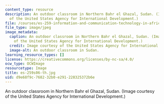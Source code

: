 ```yaml
---
content_type: resource
description: An outdoor classroom in Northern Bahr el Ghazal, Sudan. (Image courtesy
  of the United States Agency for International Development.)
file: /courses/es-259-information-and-communication-technology-in-africa-spring-2006/d9e68f9c768232b0e291228325372b6e_es-259s06-th.jpg
file_type: image/jpeg
image_metadata:
  caption: An outdoor classroom in Northern Bahr el Ghazal, Sudan. (Image courtesy
    of the United States Agency for International Development.)
  credit: Image courtesy of the United States Agency for International Development.
  image-alt: An outdoor classroom in Sudan.
learning_resource_types: []
license: https://creativecommons.org/licenses/by-nc-sa/4.0/
ocw_type: OCWImage
resourcetype: Image
title: es-259s06-th.jpg
uid: d9e68f9c-7682-32b0-e291-228325372b6e
---
```

An outdoor classroom in Northern Bahr el Ghazal, Sudan. (Image courtesy of the United States Agency for International Development.)